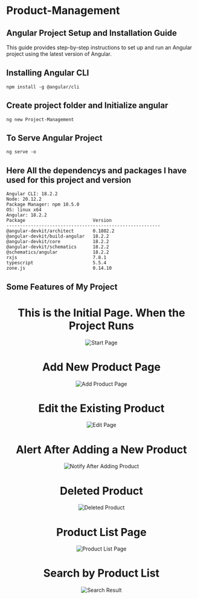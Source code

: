 # Product-Management
## Angular Project Setup and Installation Guide

This guide provides step-by-step instructions to set up and run an Angular project using the latest version of Angular.

## Installing Angular CLI

```
npm install -g @angular/cli
```

## Create project folder and Initialize angular
```
ng new Project-Management
```
## To Serve Angular Project
```
ng serve -o
```
## Here All the dependencys and packages I have used for this project and version
```
Angular CLI: 18.2.2
Node: 20.12.2
Package Manager: npm 10.5.0
OS: linux x64
Angular: 18.2.2
Package                         Version
---------------------------------------------------------
@angular-devkit/architect       0.1802.2
@angular-devkit/build-angular   18.2.2
@angular-devkit/core            18.2.2
@angular-devkit/schematics      18.2.2
@schematics/angular             18.2.2
rxjs                            7.8.1
typescript                      5.5.4
zone.js                         0.14.10
```
## Some Features of My Project

<h1 align="center">This is the Initial Page. When the Project Runs</h1>

<p align="center">
  <img src="./dam/startPage.png" alt="Start Page">
</p>

<h1 align="center">Add New Product Page</h1>

<p align="center">
  <img src="./dam/addProduct.png" alt="Add Product Page">
</p>

<h1 align="center">Edit the Existing Product</h1>

<p align="center">
  <img src="./dam/editPage.png" alt="Edit Page">
</p>

<h1 align="center">Alert After Adding a New Product</h1>

<p align="center">
  <img src="./dam/notifyAfterAddingProduct.png" alt="Notify After Adding Product">
</p>

<h1 align="center">Deleted Product</h1>

<p align="center">
  <img src="./dam/productDeleted.png" alt="Deleted Product">
</p>

<h1 align="center">Product List Page</h1>

<p align="center">
  <img src="./dam/productListPage.png" alt="Product List Page">
</p>

<h1 align="center">Search by Product List</h1>

<p align="center">
  <img src="./dam/searchResult.png" alt="Search Result">
</p>
